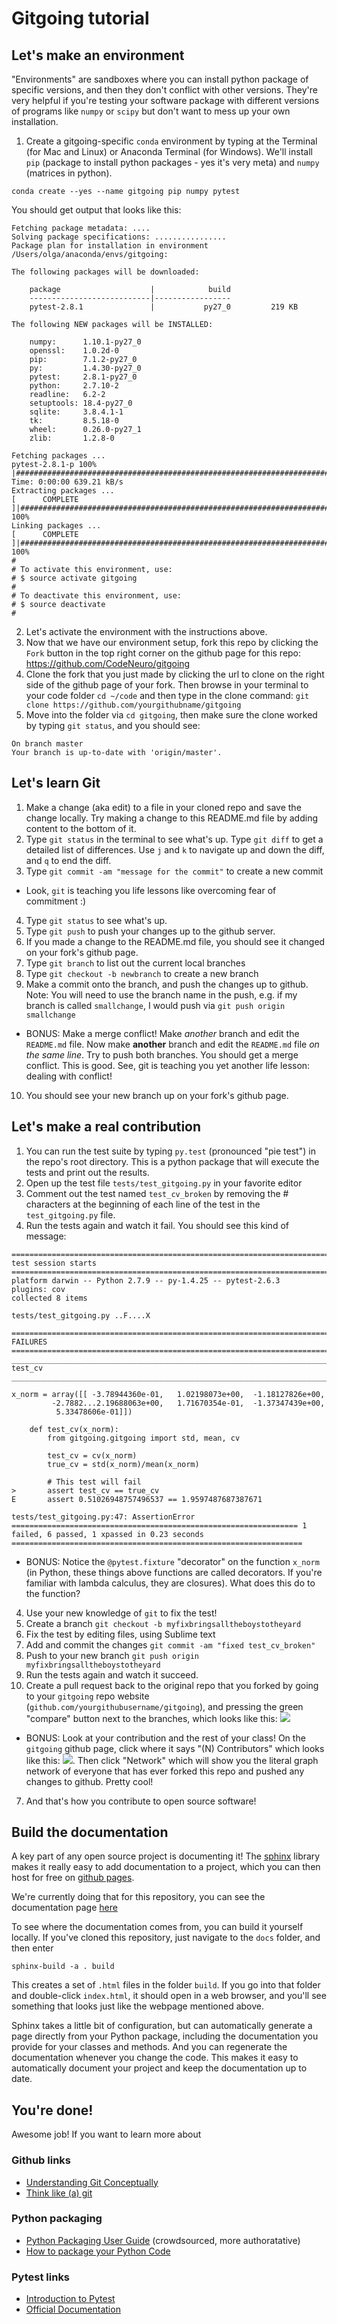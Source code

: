 # Gitgoing tutorial

## Let's make an environment

"Environments" are sandboxes where you can install python package of specific versions, and then they don't conflict with other versions. They're very helpful if you're testing your software package with different versions of programs like `numpy` or `scipy` but don't want to mess up your own installation.

1. Create a gitgoing-specific `conda` environment by typing at the Terminal (for Mac and Linux) or Anaconda Terminal (for Windows). We'll install `pip` (package to install python packages - yes it's very meta) and `numpy` (matrices in python).

```
conda create --yes --name gitgoing pip numpy pytest
```
You should get output that looks like this:
```
Fetching package metadata: ....
Solving package specifications: ................
Package plan for installation in environment /Users/olga/anaconda/envs/gitgoing:

The following packages will be downloaded:

    package                    |            build
    ---------------------------|-----------------
    pytest-2.8.1               |           py27_0         219 KB

The following NEW packages will be INSTALLED:

    numpy:      1.10.1-py27_0
    openssl:    1.0.2d-0     
    pip:        7.1.2-py27_0 
    py:         1.4.30-py27_0
    pytest:     2.8.1-py27_0 
    python:     2.7.10-2     
    readline:   6.2-2        
    setuptools: 18.4-py27_0  
    sqlite:     3.8.4.1-1    
    tk:         8.5.18-0     
    wheel:      0.26.0-py27_1
    zlib:       1.2.8-0      

Fetching packages ...
pytest-2.8.1-p 100% |################################################################################################################################| Time: 0:00:00 639.21 kB/s
Extracting packages ...
[      COMPLETE      ]|###################################################################################################################################################| 100%
Linking packages ...
[      COMPLETE      ]|###################################################################################################################################################| 100%
#
# To activate this environment, use:
# $ source activate gitgoing
#
# To deactivate this environment, use:
# $ source deactivate
#

```

2. Let's activate the environment with the instructions above.
3. Now that we have our environment setup, fork this repo by clicking the `Fork` button in the top right corner on the github page for this repo: https://github.com/CodeNeuro/gitgoing
4. Clone the fork that you just made by clicking the url to clone on the right side of the github page of your fork. Then browse in your terminal to your code folder `cd ~/code` and then type in the clone command: `git clone https://github.com/yourgithubname/gitgoing`
5. Move into the folder via `cd gitgoing`, then make sure the clone worked by typing `git status`, and you should see:

```
On branch master
Your branch is up-to-date with 'origin/master'.
```


## Let's learn Git

1. Make a change (aka edit) to a file in your cloned repo and save the change locally. Try making a change to this README.md file by adding content to the bottom of it.
2. Type `git status` in the terminal to see what's up. Type `git diff` to get a detailed list of differences. Use `j` and `k` to navigate up and down the diff, and `q` to end the diff.
3. Type `git commit -am "message for the commit"` to create a new commit
  - Look, `git` is teaching you life lessons like overcoming fear of commitment :)
4. Type `git status` to see what's up.
5. Type `git push` to push your changes up to the github server.
6. If you made a change to the README.md file, you should see it changed on your fork's github page.
7. Type `git branch` to list out the current local branches
8. Type `git checkout -b newbranch` to create a new branch
9. Make a commit onto the branch, and push the changes up to github.
   Note: You will need to use the branch name in the push, e.g. if my branch is called `smallchange`, I would push via `git push origin smallchange`
  - BONUS: Make a merge conflict! Make *another* branch and edit the `README.md` file. Now make **another** branch and edit the `README.md` file *on the same line*. Try to push both branches. You should get a merge conflict. This is good. See, git is teaching you yet another life lesson: dealing with conflict!
10. You should see your new branch up on your fork's github page.

## Let's make a real contribution
1. You can run the test suite by typing `py.test` (pronounced "pie test") in the repo's root directory. This is a python package that will execute the tests and print out the results.
2. Open up the test file `tests/test_gitgoing.py` in your favorite editor
3. Comment out the test named `test_cv_broken` by removing the # characters at the beginning of each line of the test in the `test_gitgoing.py` file.
4. Run the tests again and watch it fail. You should see this kind of message:

```
============================================================================= test session starts ==============================================================================
platform darwin -- Python 2.7.9 -- py-1.4.25 -- pytest-2.6.3
plugins: cov
collected 8 items 

tests/test_gitgoing.py ..F....X

=================================================================================== FAILURES ===================================================================================
___________________________________________________________________________________ test_cv ____________________________________________________________________________________

x_norm = array([[ -3.78944360e-01,   1.02198073e+00,  -1.18127826e+00,
         -2.7882...2.19688063e+00,   1.71670354e-01,  -1.37347439e+00,
          5.33478606e-01]])

    def test_cv(x_norm):
        from gitgoing.gitgoing import std, mean, cv
    
        test_cv = cv(x_norm)
        true_cv = std(x_norm)/mean(x_norm)
    
        # This test will fail
>       assert test_cv == true_cv
E       assert 0.51026948757496537 == 1.9597487687387671

tests/test_gitgoing.py:47: AssertionError
================================================================ 1 failed, 6 passed, 1 xpassed in 0.23 seconds =================================================================
```
  - BONUS: Notice the `@pytest.fixture` "decorator" on the function `x_norm` (in Python, these things above functions are called decorators. If you're familiar with lambda calculus, they are closures). What does this do to the function?
4. Use your new knowledge of `git` to fix the test!
  1. Create a branch `git checkout -b myfixbringsalltheboystotheyard` 
  2. Fix the test by editing files, using Sublime text
  3. Add and commit the changes `git commit -am "fixed test_cv_broken"`
  4. Push to your new branch `git push origin myfixbringsalltheboystotheyard`
5.  Run the tests again and watch it succeed.
6. Create a pull request back to the original repo that you forked by going to 
   your `gitgoing` repo website (`github.com/yourgithubusername/gitgoing`),
   and pressing the green "compare" button next to the branches, which looks 
   like this: ![](http://i.imgur.com/xKzb8v7.png)
  - BONUS: Look at your contribution and the rest of your class! On the `gitgoing` github page, click where it says "(N) Contributors" which looks like this: ![](http://imgur.com/iGb1ank). Then click "Network" which will show you the literal graph network of everyone that has ever forked this repo and pushed any changes to github. Pretty cool!
7. And that's how you contribute to open source software!

## Build the documentation
A key part of any open source project is documenting it! The [sphinx](link) library makes it really easy to add documentation to a project, which you can then host for free on [github pages](link).

We're currently doing that for this repository, you can see the documentation page [here](http://codeneuro.org/gitgoing)

To see where the documentation comes from, you can build it yourself locally. If you've cloned this repository, just navigate to the `docs` folder, and then enter

```
sphinx-build -a . build
```

This creates a set of `.html` files in the folder `build`. If you go into that folder and double-click `index.html`, it should open in a web browser, and you'll see something that looks just like the webpage mentioned above.

Sphinx takes a little bit of configuration, but can automatically generate a page directly from your Python package, including the documentation you provide for your classes and methods. And you can regenerate the documentation whenever you change the code. This makes it easy to automatically document your project and keep the documentation up to date.

## You're done!

Awesome job! If you want to learn more about 

### Github links

- [Understanding Git Conceptually](http://www.sbf5.com/~cduan/technical/git/)
- [Think like (a) git](http://think-like-a-git.net/)

### Python packaging

- [Python Packaging User Guide](https://python-packaging-user-guide.readthedocs.org/en/latest/) (crowdsourced, more authoratative)
- [How to package your Python Code](http://python-packaging.readthedocs.org/en/latest/)

### Pytest links

- [Introduction to Pytest](http://pythontesting.net/framework/pytest/pytest-introduction/)
- [Official Documentation](http://pytest.org/latest/)
